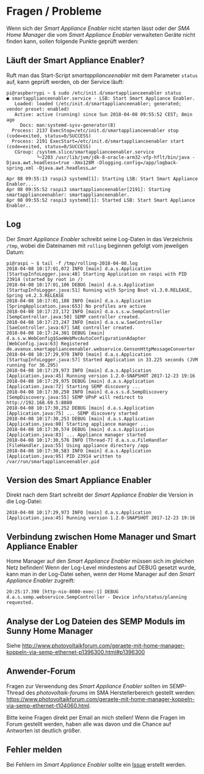 # Fragen / Probleme

Wenn sich der *Smart Appliance Enabler* nicht starten lässt oder der *SMA Home Manager* die vom *Smart Appliance Enabler* verwalteten Geräte nicht finden kann, sollen folgende Punkte geprüft werden:

## Läuft der Smart Appliance Enabler?
Ruft man das Start-Script *smartapplianceenabler* mit dem Parameter `status` auf, kann geprüft werden, ob der Service läuft:
```
pi@raspberrypi ~ $ sudo /etc/init.d/smartapplianceenabler status
● smartapplianceenabler.service - LSB: Start Smart Appliance Enabler.
   Loaded: loaded (/etc/init.d/smartapplianceenabler; generated; vendor preset: enabled)
   Active: active (running) since Sun 2018-04-08 09:55:52 CEST; 8min ago
     Docs: man:systemd-sysv-generator(8)
  Process: 2137 ExecStop=/etc/init.d/smartapplianceenabler stop (code=exited, status=0/SUCCESS)
  Process: 2191 ExecStart=/etc/init.d/smartapplianceenabler start (code=exited, status=0/SUCCESS)
   CGroup: /system.slice/smartapplianceenabler.service
           └─2203 /usr/lib/jvm/jdk-8-oracle-arm32-vfp-hflt/bin/java -Djava.awt.headless=true -Xmx128M -Dlogging.config=/app/logback-spring.xml -Djava.awt.headless…ar

Apr 08 09:55:13 raspi3 systemd[1]: Starting LSB: Start Smart Appliance Enabler....
Apr 08 09:55:52 raspi3 smartapplianceenabler[2191]: Starting smartapplianceenabler: smartapplianceenabler.
Apr 08 09:55:52 raspi3 systemd[1]: Started LSB: Start Smart Appliance Enabler..
```

## Log

Der *Smart Appliance Enabler* schreibt seine Log-Daten in das Verzeichnis ```/tmp```, wobei die Dateinamen mit ```rolling``` beginnen gefolgt vom jeweilgen Datum:
```
pi@raspi ~ $ tail -f /tmp/rolling-2018-04-08.log
2018-04-08 10:17:01,072 INFO [main] d.a.s.Application [StartupInfoLogger.java:48] Starting Application on raspi with PID 23914 (started by root in /)
2018-04-08 10:17:01,106 DEBUG [main] d.a.s.Application [StartupInfoLogger.java:51] Running with Spring Boot v1.3.0.RELEASE, Spring v4.2.3.RELEASE
2018-04-08 10:17:01,108 INFO [main] d.a.s.Application [SpringApplication.java:653] No profiles are active
2018-04-08 10:17:23,172 INFO [main] d.a.s.s.w.SempController [SempController.java:50] SEMP controller created.
2018-04-08 10:17:23,247 INFO [main] d.a.s.w.SaeController [SaeController.java:67] SAE controller created.
2018-04-08 10:17:24,301 DEBUG [main] d.a.s.w.WebConfig$SaeWebMvcAutoConfigurationAdapter [WebConfig.java:63] Registered de.avanux.smartapplianceenabler.webservice.GensonHttpMessageConverter
2018-04-08 10:17:29,970 INFO [main] d.a.s.Application [StartupInfoLogger.java:57] Started Application in 33.225 seconds (JVM running for 36.295)
2018-04-08 10:17:29,973 INFO [main] d.a.s.Application [Application.java:45] Running version 1.2.0-SNAPSHOT 2017-12-23 19:16
2018-04-08 10:17:29,975 DEBUG [main] d.a.s.Application [Application.java:72] Starting SEMP discovery ...
2018-04-08 10:17:30,250 INFO [main] d.a.s.s.d.SempDiscovery [SempDiscovery.java:55] SEMP UPnP will redirect to http://192.168.69.5:8080
2018-04-08 10:17:30,252 DEBUG [main] d.a.s.Application [Application.java:75] ... SEMP discovery started
2018-04-08 10:17:30,253 DEBUG [main] d.a.s.Application [Application.java:80] Starting appliance manager ...
2018-04-08 10:17:30,574 DEBUG [main] d.a.s.Application [Application.java:83] ... Appliance manager started
2018-04-08 10:17:30,576 INFO [Thread-7] d.a.s.u.FileHandler [FileHandler.java:55] Using appliance directory /app
2018-04-08 10:17:30,583 INFO [main] d.a.s.Application [Application.java:95] PID 23914 written to /var/run/smartapplianceenabler.pid
```

## Version des Smart Appliance Enabler
Direkt nach dem Start schreibt der *Smart Appliance Enabler* die Version in die Log-Datei:
```
2018-04-08 10:17:29,973 INFO [main] d.a.s.Application [Application.java:45] Running version 1.2.0-SNAPSHOT 2017-12-23 19:16
```

## Verbindung zwischen Home Manager und Smart Appliance Enabler
Home Manager auf den *Smart Appliance Enabler* müssen sich im gleichen Netz befinden!
Wenn der Log-Level mindestens auf DEBUG gesetzt wurde, kann man in der Log-Datei sehen, wenn der Home Manager auf den *Smart Appliance Enabler* zugreift:
```
20:25:17.390 [http-nio-8080-exec-1] DEBUG d.a.s.semp.webservice.SempController - Device info/status/planning requested.
```
## Analyse der Log Dateien des SEMP Moduls im Sunny Home Manager
Siehe http://www.photovoltaikforum.com/geraete-mit-home-manager-koppeln-via-semp-ethernet-p1396300.html#p1396300

## Anwender-Forum
Fragen zur Verwendung des *Smart Appliance Enabler* sollten im SEMP-Thread des *photovoltaik-forums* im SMA Herstellerbereich gestellt werden: https://www.photovoltaikforum.com/geraete-mit-home-manager-koppeln-via-semp-ethernet-t104060.html.

Bitte keine Fragen direkt per Email an mich stellen! Wenn die Fragen im Forum gestellt werden, haben alle was davon und die Chance auf Antworten ist deutlich größer.

## Fehler melden
Bei Fehlern im *Smart Appliance Enabler* sollte ein [Issue](https://github.com/camueller/SmartApplianceEnabler/issues) erstellt werden.
